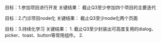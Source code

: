 目标：1.参加项目进行开发
关键结果： 截止Q3至少参加四个项目的主要迭代

目标：2.门诊项目node化
关键结果： 截止Q3至少node化两个页面

目标：3.持续化学习
关键结果：
	1. 截止Q3至少封装出可高度复用的dialog、picker、toast、button等常用组件。
	2. 